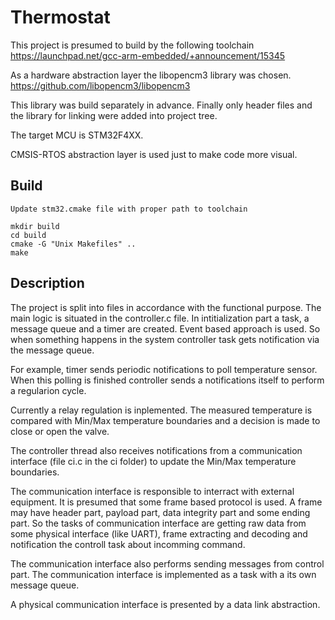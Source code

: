 # Thermostat

This project is presumed to build by the following toolchain 
https://launchpad.net/gcc-arm-embedded/+announcement/15345

As a hardware abstraction layer the libopencm3 library was chosen.
https://github.com/libopencm3/libopencm3

This library was build separately in advance. 
Finally only header files and the library for linking were added into project tree.

The target MCU is STM32F4XX.

CMSIS-RTOS abstraction layer is used just to make code more visual.


## Build

```
Update stm32.cmake file with proper path to toolchain

mkdir build
cd build
cmake -G "Unix Makefiles" ..
make
```

## Description
The project is split into files in accordance with the functional purpose.
The main logic is situated in the controller.c file.
In intitialization part a task, a message queue and a timer are created.
Event based approach is used. So when something happens in the system controller
task gets notification via the message queue.

For example, timer sends periodic notifications to poll temperature sensor.
When this polling is finished controller sends a notifications itself to perform
a regularion cycle.

Currently a relay regulation is inplemented. The measured temperature is compared with
Min/Max temperature boundaries and a decision is made to close or open the valve.

The controller thread also receives notifications from a communication interface 
(file ci.c in the ci folder) to update the Min/Max temperature boundaries. 

The communication interface is responsible to interract with external equipment.
It is presumed that some frame based protocol is used. A frame may have header part,
payload part, data integrity part and some ending part. So the tasks of communication interface
are getting raw data from some physical interface (like UART), frame extracting and decoding and
notification the controll task about incomming command.

The communication interface also performs sending messages from control part. 
The communication interface is implemented as a task with a its own message queue. 

A physical communication interface is presented by a data link abstraction. 









